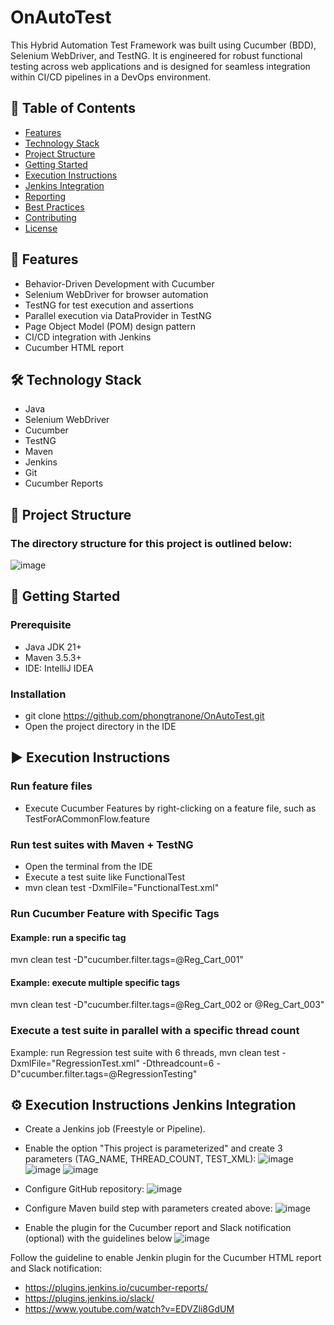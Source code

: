 # OnAutoTest
This Hybrid Automation Test Framework was built using Cucumber (BDD), Selenium WebDriver, and TestNG. It is engineered for robust functional testing across web applications and is designed for seamless integration within CI/CD pipelines in a DevOps environment.

## 📌 Table of Contents

- [Features](#features)
- [Technology Stack](#technology-stack)
- [Project Structure](#project-structure)
- [Getting Started](#getting-started)
- [Execution Instructions](#execution-instructions)
- [Jenkins Integration](#jenkins-integration)
- [Reporting](#reporting)
- [Best Practices](#best-practices)
- [Contributing](#contributing)
- [License](#license)


## 🚀 <a name="features"></a> Features

- Behavior-Driven Development with Cucumber
- Selenium WebDriver for browser automation
- TestNG for test execution and assertions
- Parallel execution via DataProvider in TestNG
- Page Object Model (POM) design pattern
- CI/CD integration with Jenkins
- Cucumber HTML report

## 🛠️ <a name="technology-stack"></a> Technology Stack

- Java
- Selenium WebDriver
- Cucumber
- TestNG
- Maven
- Jenkins
- Git
- Cucumber Reports

## 📁 <a name="project-structure"></a> Project Structure
### The directory structure for this project is outlined below:

![image](https://github.com/user-attachments/assets/178686b8-b2ee-48f6-ad33-ce973b0cfcc9)

## 🧰 <a name="getting-started"></a> Getting Started
### Prerequisite

- Java JDK 21+
- Maven 3.5.3+
- IDE: IntelliJ IDEA

### Installation
- git clone https://github.com/phongtranone/OnAutoTest.git
- Open the project directory in the IDE

## ▶️ <a name="execution-instructions"></a> Execution Instructions
### Run feature files
- Execute Cucumber Features by right-clicking on a feature file, such as TestForACommonFlow.feature

### Run test suites with Maven + TestNG
- Open the terminal from the IDE
- Execute a test suite like FunctionalTest
- mvn clean test -DxmlFile="FunctionalTest.xml"

### Run Cucumber Feature with Specific Tags
#### Example: run a specific tag
mvn clean test -D"cucumber.filter.tags=@Reg_Cart_001"
#### Example: execute multiple specific tags
mvn clean test -D"cucumber.filter.tags=@Reg_Cart_002 or @Reg_Cart_003"

### Execute a test suite in parallel with a specific thread count
Example: run Regression test suite with 6 threads,
mvn clean test -DxmlFile="RegressionTest.xml" -Dthreadcount=6 -D"cucumber.filter.tags=@RegressionTesting"

## ⚙️ <a name="jenkins-integration"></a> Execution Instructions Jenkins Integration
- Create a Jenkins job (Freestyle or Pipeline).
- Enable the option "This project is parameterized" and create 3 parameters (TAG_NAME, THREAD_COUNT, TEST_XML):
![image](https://github.com/user-attachments/assets/e91a9644-9e94-4b21-9927-1b3d3b9923b5)
![image](https://github.com/user-attachments/assets/1212a646-f461-4745-8809-e00fb03cc2ac)
![image](https://github.com/user-attachments/assets/6bcc7475-22d8-413d-b106-7f28609553c5)


- Configure GitHub repository:
![image](https://github.com/user-attachments/assets/d517e0ba-e92b-4454-bca4-0976625734c2)

- Configure Maven build step with parameters created above:
![image](https://github.com/user-attachments/assets/a0112b50-b41b-4bfb-b680-ae43f44468aa)
- Enable the plugin for the Cucumber report and Slack notification (optional) with the guidelines below
![image](https://github.com/user-attachments/assets/7c4ed681-806d-4126-b398-5bc82169555b)

Follow the guideline to enable Jenkin plugin for the Cucumber HTML report and Slack notification:
- https://plugins.jenkins.io/cucumber-reports/
- https://plugins.jenkins.io/slack/
- https://www.youtube.com/watch?v=EDVZli8GdUM

